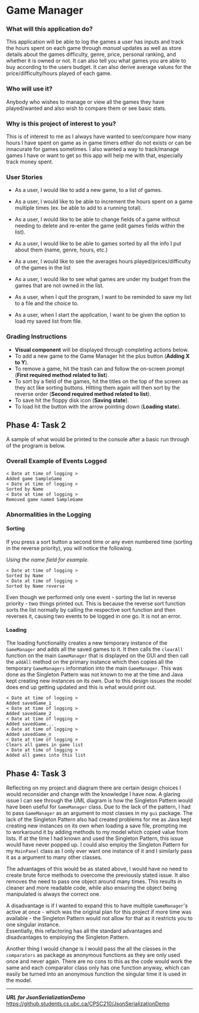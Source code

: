 
# Game Manager

### What will this application do?

This application will be able to log the games a user has inputs and track the
hours spent on each game through *manual* updates as well as store details about the
games difficulty, genre, price, personal ranking, and whether it is owned or not.
It can also tell you what games you are able to buy according to the users budget.
It can also derive average values for the price/difficulty/hours played of each game.

### Who will use it?

Anybody who wishes to manage or view all the games they have played/wanted and
also wish to compare them or see basic stats.

### Why is this project of interest to you?

This is of interest to me as I always have wanted to see/compare how many hours
I have spent on game as in game timers either do not exists or can be innacurate for games
sometimes. I also wanted a way to track/manage games I have or want to get
so this app will help me with that, especially track money spent. 

### User Stories

- As a user, I would like to add a new game, to a list of games.
- As a user, I would like to be able to increment
the hours spent on a game multiple times (ex. be able to add to a running total).
- As a user, I would like to be able to change fields of a game without
needing to delete and re-enter the game (edit games fields within the list).
- As a user, I would like to be able to games sorted by all the info I put about them (name, genre, hours, etc.)
- As a user, I would like to see the averages hours played/prices/difficulty of the games in the list
- As a user, I would like to see what games are under my budget from the games that are not owned in the list.

- As a user, when I quit the program, I want to be reminded to save my list to  a file and the choice to.
- As a user, when I start the application, I want to be given the option to load my saved list from file.

### Grading Instructions
- **Visual component** will be displayed through completing actions below.
- To add a new game to the Game Manager hit the plus button (**Adding X to Y**).
- To remove a game, hit the trash can and follow the on-screen prompt 
(**First required method related to list**).
- To sort by a field of the games, hit the titles on the top of the screen as
  they act like sorting buttons. Hitting them again will then sort by the reverse order
(**Second required method related to list**).
- To save hit the floppy disk icon (**Saving state**).
- To load hit the button with the arrow pointing down (**Loading state**).

## Phase 4: Task 2
A sample of what would be printed to the console after a basic
run through of the program is below.

### Overall Example of Events Logged

```
< Date at time of logging >  
Added game SampleGame      
< Date at time of logging >   
Sorted by Name  
< Date at time of logging >  
Removed game named SampleGame 
 ```

### Abnormalities in the Logging 
#### Sorting
If you press a sort button a second time or any even numbered time
(sorting in the reverse priority), you will notice
the following.    

*Using the name field for example.*
```
< Date at time of logging >  
Sorted by Name  
< Date at time of logging >  
Sorted by Name reverse
```

Even though we performed only one event - sorting the 
list in reverse priority - two things printed out. 
This is because the reverse sort function sorts the
list normally by calling the respective sort function 
and then reverses it, causing two events to be logged 
in one go. It is not an error.

####  Loading
The loading functionality creates a new temporary instance of the `GameManager` 
and adds all the saved games to it. It then calls the `clearAll` function on the main `GameManager`
that is displayed on the GUI and then call the `addAll` method on the primary instance
which then copies all the temporary `GameManagers` information into the main `GameManager`.
This was done as the Singleton Pattern was not known to me at the time and 
Java kept creating new instances on its own. Due to this design issues the model does end up getting updated and this 
is what would print out.

```
< Date at time of logging >  
Added savedGame_1  
< Date at time of logging >    
Added savedGame_2  
< Date at time of logging >  
Added savedGame...  
< Date at time of logging >  
Added savedGame_n  
< Date at time of logging >  
Clears all games in game list  
< Date at time of logging >  
Added all games into this list 
```


## Phase 4: Task 3

Reflecting on my project and diagram there are certain design choices
I would reconsider and change with the knowledge I have now. 
A glaring issue I can see through the UML diagram is how
the Singleton Pattern would have been useful for `GameManager` class.
Due to the lack of the pattern, I had to pass `GameManager` as an argument to most
classes in my `gui` package. The lack of the Singleton Pattern also had created problems
for me as Java kept creating new instances on its own when loading a save file,
prompting me to workaround it by adding methods to my model which copied value
from lists. If at the time I had known and used the Singleton Pattern, this 
issue would have never popped up. I could also employ the Singleton Pattern for my 
`MainPanel` class as I only ever want one instance of it and I similarly pass it as a argument 
to many other classes.

The advantages of this would be as stated above, I would have
no need to create brute force methods to overcome the previously
stated issue. It also removes the need to pass one object around many times.
This results in cleaner and more readable code, while also ensuring
the object being manipulated is always the correct one.

A disadvantage is if I wanted to expand this to have multiple 
`GameManager`'s active at once - which was the original plan for this project
if more time was available - the Singleton Pattern would not allow for that
as it restricts you to one singular instance.  
Essentially, this refactoring has all the standard advantages and 
disadvantages to employing the Singleton Pattern.

Another thing I would change is I would pass the all the classes in the `comparators`  as
package as anonymous functions as they are only used once and never again. There are no
cons to this as the code would work the same and each comparator class only
has one function anyway, which can easily be turned into an anonymous function the
singular time it is used in the model.

___
***URL for JsonSerializationDemo***
<https://github.students.cs.ubc.ca/CPSC210/JsonSerializationDemo>